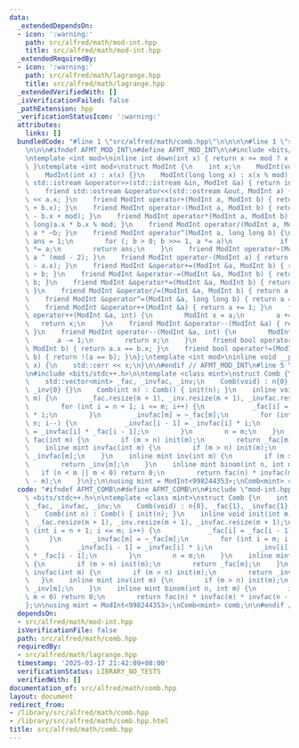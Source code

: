 ```yaml
---
data:
  _extendedDependsOn:
  - icon: ':warning:'
    path: src/alfred/math/mod-int.hpp
    title: src/alfred/math/mod-int.hpp
  _extendedRequiredBy:
  - icon: ':warning:'
    path: src/alfred/math/lagrange.hpp
    title: src/alfred/math/lagrange.hpp
  _extendedVerifiedWith: []
  _isVerificationFailed: false
  _pathExtension: hpp
  _verificationStatusIcon: ':warning:'
  attributes:
    links: []
  bundledCode: "#line 1 \"src/alfred/math/comb.hpp\"\n\n\n\n#line 1 \"src/alfred/math/mod-int.hpp\"\
    \n\n\n#ifndef AFMT_MOD_INT\n#define AFMT_MOD_INT\n\n#include <bits/stdc++.h>\n\
    \ntemplate <int mod>\ninline int down(int x) { return x >= mod ? x - mod : x;\
    \ }\ntemplate <int mod>\nstruct ModInt {\n    int x;\n    ModInt(void) = default;\n\
    \    ModInt(int x) : x(x) {}\n    ModInt(long long x) : x(x % mod) {}\n    friend\
    \ std::istream &operator>>(std::istream &in, ModInt &a) { return in >> a.x; }\n\
    \    friend std::ostream &operator<<(std::ostream &out, ModInt a) { return out\
    \ << a.x; }\n    friend ModInt operator+(ModInt a, ModInt b) { return down<mod>(a.x\
    \ + b.x); }\n    friend ModInt operator-(ModInt a, ModInt b) { return down<mod>(a.x\
    \ - b.x + mod); }\n    friend ModInt operator*(ModInt a, ModInt b) { return (long\
    \ long)a.x * b.x % mod; }\n    friend ModInt operator/(ModInt a, ModInt b) { return\
    \ a * ~b; }\n    friend ModInt operator^(ModInt a, long long b) {\n        ModInt\
    \ ans = 1;\n        for (; b > 0; b >>= 1, a *= a)\n            if (b & 1) ans\
    \ *= a;\n        return ans;\n    }\n    friend ModInt operator~(ModInt a) { return\
    \ a ^ (mod - 2); }\n    friend ModInt operator-(ModInt a) { return down<mod>(mod\
    \ - a.x); }\n    friend ModInt &operator+=(ModInt &a, ModInt b) { return a = a\
    \ + b; }\n    friend ModInt &operator-=(ModInt &a, ModInt b) { return a = a -\
    \ b; }\n    friend ModInt &operator*=(ModInt &a, ModInt b) { return a = a * b;\
    \ }\n    friend ModInt &operator/=(ModInt &a, ModInt b) { return a = a / b; }\n\
    \    friend ModInt &operator^=(ModInt &a, long long b) { return a = a ^ b; }\n\
    \    friend ModInt &operator++(ModInt &a) { return a += 1; }\n    friend ModInt\
    \ operator++(ModInt &a, int) {\n        ModInt x = a;\n        a += 1;\n     \
    \   return x;\n    }\n    friend ModInt &operator--(ModInt &a) { return a -= 1;\
    \ }\n    friend ModInt operator--(ModInt &a, int) {\n        ModInt x = a;\n \
    \       a -= 1;\n        return x;\n    }\n    friend bool operator==(ModInt a,\
    \ ModInt b) { return a.x == b.x; }\n    friend bool operator!=(ModInt a, ModInt\
    \ b) { return !(a == b); }\n};\ntemplate <int mod>\ninline void __print(ModInt<mod>\
    \ x) {\n    std::cerr << x;\n}\n\n#endif // AFMT_MOD_INT\n#line 5 \"src/alfred/math/comb.hpp\"\
    \n#include <bits/stdc++.h>\n\ntemplate <class mint>\nstruct Comb {\n    int n;\n\
    \    std::vector<mint> _fac, _invfac, _inv;\n    Comb(void) : n{0}, _fac{1}, _invfac{1},\
    \ _inv{0} {}\n    Comb(int n) : Comb() { init(n); }\n    inline void init(int\
    \ m) {\n        _fac.resize(m + 1), _inv.resize(m + 1), _invfac.resize(m + 1);\n\
    \        for (int i = n + 1; i <= m; i++) {\n            _fac[i] = _fac[i - 1]\
    \ * i;\n        }\n        _invfac[m] = ~_fac[m];\n        for (int i = m; i >\
    \ n; i--) {\n            _invfac[i - 1] = _invfac[i] * i;\n            _inv[i]\
    \ = _invfac[i] * _fac[i - 1];\n        }\n        n = m;\n    }\n    inline mint\
    \ fac(int m) {\n        if (m > n) init(m);\n        return _fac[m];\n    }\n\
    \    inline mint invfac(int m) {\n        if (m > n) init(m);\n        return\
    \ _invfac[m];\n    }\n    inline mint inv(int m) {\n        if (m > n) init(m);\n\
    \        return _inv[m];\n    }\n    inline mint binom(int n, int m) {\n     \
    \   if (n < m || m < 0) return 0;\n        return fac(n) * invfac(m) * invfac(n\
    \ - m);\n    }\n};\n\nusing mint = ModInt<998244353>;\nComb<mint> comb;\n\n\n"
  code: "#ifndef AFMT_COMB\n#define AFMT_COMB\n\n#include \"mod-int.hpp\"\n#include\
    \ <bits/stdc++.h>\n\ntemplate <class mint>\nstruct Comb {\n    int n;\n    std::vector<mint>\
    \ _fac, _invfac, _inv;\n    Comb(void) : n{0}, _fac{1}, _invfac{1}, _inv{0} {}\n\
    \    Comb(int n) : Comb() { init(n); }\n    inline void init(int m) {\n      \
    \  _fac.resize(m + 1), _inv.resize(m + 1), _invfac.resize(m + 1);\n        for\
    \ (int i = n + 1; i <= m; i++) {\n            _fac[i] = _fac[i - 1] * i;\n   \
    \     }\n        _invfac[m] = ~_fac[m];\n        for (int i = m; i > n; i--) {\n\
    \            _invfac[i - 1] = _invfac[i] * i;\n            _inv[i] = _invfac[i]\
    \ * _fac[i - 1];\n        }\n        n = m;\n    }\n    inline mint fac(int m)\
    \ {\n        if (m > n) init(m);\n        return _fac[m];\n    }\n    inline mint\
    \ invfac(int m) {\n        if (m > n) init(m);\n        return _invfac[m];\n \
    \   }\n    inline mint inv(int m) {\n        if (m > n) init(m);\n        return\
    \ _inv[m];\n    }\n    inline mint binom(int n, int m) {\n        if (n < m ||\
    \ m < 0) return 0;\n        return fac(n) * invfac(m) * invfac(n - m);\n    }\n\
    };\n\nusing mint = ModInt<998244353>;\nComb<mint> comb;\n\n#endif // AFMT_COMB"
  dependsOn:
  - src/alfred/math/mod-int.hpp
  isVerificationFile: false
  path: src/alfred/math/comb.hpp
  requiredBy:
  - src/alfred/math/lagrange.hpp
  timestamp: '2025-03-17 21:42:09+08:00'
  verificationStatus: LIBRARY_NO_TESTS
  verifiedWith: []
documentation_of: src/alfred/math/comb.hpp
layout: document
redirect_from:
- /library/src/alfred/math/comb.hpp
- /library/src/alfred/math/comb.hpp.html
title: src/alfred/math/comb.hpp
---
```

